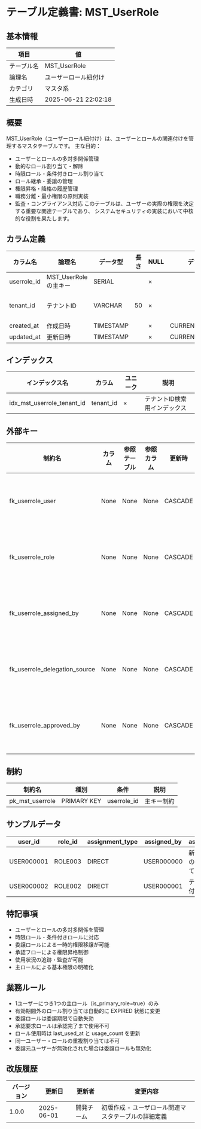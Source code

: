 # テーブル定義書: MST_UserRole

## 基本情報

| 項目 | 値 |
|------|-----|
| テーブル名 | MST_UserRole |
| 論理名 | ユーザーロール紐付け |
| カテゴリ | マスタ系 |
| 生成日時 | 2025-06-21 22:02:18 |

## 概要

MST_UserRole（ユーザーロール紐付け）は、ユーザーとロールの関連付けを管理するマスタテーブルです。
主な目的：
- ユーザーとロールの多対多関係管理
- 動的なロール割り当て・解除
- 時限ロール・条件付きロール割り当て
- ロール継承・委譲の管理
- 権限昇格・降格の履歴管理
- 職務分離・最小権限の原則実装
- 監査・コンプライアンス対応
このテーブルは、ユーザーの実際の権限を決定する重要な関連テーブルであり、
システムセキュリティの実装において中核的な役割を果たします。


## カラム定義

| カラム名 | 論理名 | データ型 | 長さ | NULL | デフォルト | 説明 |
|----------|--------|----------|------|------|------------|------|
| userrole_id | MST_UserRoleの主キー | SERIAL |  | × |  | MST_UserRoleの主キー |
| tenant_id | テナントID | VARCHAR | 50 | × |  | テナントID（マルチテナント対応） |
| created_at | 作成日時 | TIMESTAMP |  | × | CURRENT_TIMESTAMP | 作成日時 |
| updated_at | 更新日時 | TIMESTAMP |  | × | CURRENT_TIMESTAMP | 更新日時 |

## インデックス

| インデックス名 | カラム | ユニーク | 説明 |
|----------------|--------|----------|------|
| idx_mst_userrole_tenant_id | tenant_id | × | テナントID検索用インデックス |

## 外部キー

| 制約名 | カラム | 参照テーブル | 参照カラム | 更新時 | 削除時 | 説明 |
|--------|--------|--------------|------------|--------|--------|------|
| fk_userrole_user | None | None | None | CASCADE | CASCADE | 外部キー制約 |
| fk_userrole_role | None | None | None | CASCADE | CASCADE | 外部キー制約 |
| fk_userrole_assigned_by | None | None | None | CASCADE | SET NULL | 外部キー制約 |
| fk_userrole_delegation_source | None | None | None | CASCADE | SET NULL | 外部キー制約 |
| fk_userrole_approved_by | None | None | None | CASCADE | SET NULL | 外部キー制約 |

## 制約

| 制約名 | 種別 | 条件 | 説明 |
|--------|------|------|------|
| pk_mst_userrole | PRIMARY KEY | userrole_id | 主キー制約 |

## サンプルデータ

| user_id | role_id | assignment_type | assigned_by | assignment_reason | effective_from | effective_to | is_primary_role | priority_order | conditions | delegation_source_user_id | delegation_expires_at | auto_assigned | requires_approval | approval_status | approved_by | approved_at | assignment_status | last_used_at | usage_count |
|------|------|------|------|------|------|------|------|------|------|------|------|------|------|------|------|------|------|------|------|
| USER000001 | ROLE003 | DIRECT | USER000000 | 新規ユーザー登録時の標準ロール割り当て | 2025-01-01 00:00:00 | None | True | 1 | None | None | None | True | False | None | None | None | ACTIVE | 2025-06-01 09:00:00 | 150 |
| USER000002 | ROLE002 | DIRECT | USER000001 | テナント管理者権限付与 | 2025-02-01 00:00:00 | None | True | 1 | {"tenant_id": "TENANT001"} | None | None | False | True | APPROVED | USER000001 | 2025-01-31 15:30:00 | ACTIVE | 2025-06-01 10:30:00 | 75 |

## 特記事項

- ユーザーとロールの多対多関係を管理
- 時限ロール・条件付きロールに対応
- 委譲ロールによる一時的権限移譲が可能
- 承認フローによる権限昇格制御
- 使用状況の追跡・監査が可能
- 主ロールによる基本権限の明確化

## 業務ルール

- 1ユーザーにつき1つの主ロール（is_primary_role=true）のみ
- 有効期間外のロール割り当ては自動的に EXPIRED 状態に変更
- 委譲ロールは委譲期限で自動失効
- 承認要求ロールは承認完了まで使用不可
- ロール使用時は last_used_at と usage_count を更新
- 同一ユーザー・ロールの重複割り当ては不可
- 委譲元ユーザーが無効化された場合は委譲ロールも無効化

## 改版履歴

| バージョン | 更新日 | 更新者 | 変更内容 |
|------------|--------|--------|----------|
| 1.0.0 | 2025-06-01 | 開発チーム | 初版作成 - ユーザロール関連マスタテーブルの詳細定義 |